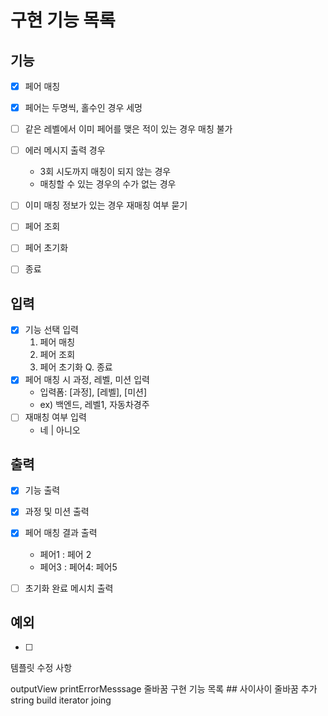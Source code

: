 # 구현 기능 목록

## 기능

* [x] 페어 매칭
* [x] 페어는 두명씩, 홀수인 경우 세멍
* [ ] 같은 레벨에서 이미 페어를 맺은 적이 있는 경우 매칭 불가
* [ ] 에러 메시지 출력 경우
  * 3회 시도까지 매칭이 되지 않는 경우
  * 매칭할 수 있는 경우의 수가 없는 경우
* [ ] 이미 매칭 정보가 있는 경우 재매칭 여부 묻기

* [ ] 페어 조회
* [ ] 페어 초기화
* [ ] 종료


## 입력

* [x] 기능 선택 입력
  1. 페어 매칭
  2. 페어 조회
  3. 페어 초기화
  Q. 종료
* [x] 페어 매칭 시 과정, 레벨, 미션 입력
  * 입력폼: [과정], [레벨], [미션]
  * ex) 백엔드, 레벨1, 자동차경주
* [ ] 재매칭 여부 입력
  * 네 | 아니오

## 출력

* [x] 기능 출력
* [x] 과정 및 미션 출력
* [x] 페어 매칭 결과 출력
  * 페어1 : 페어 2
  * 페어3 : 페어4: 페어5
* [ ] 초기화 완료 메시치 출력



## 예외

* [ ] 



템플릿 수정 사항

outputView printErrorMesssage 줄바꿈
구현 기능 목록 ## 사이사이 줄바꿈 추가
string build iterator joing